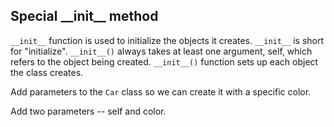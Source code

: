 <h2>Special __init__ method</h2><p><code>__init__</code> function is used to initialize the objects it creates. <code>__init__</code> is short for "initialize". <code>__init__()</code> always takes at least one argument, self, which refers to the object being created. <code>__init__()</code> function sets up each object the class creates.</p><p>Add parameters to the <code>Car</code> class so we can create it with a specific color.</p><div class="hint">Add two parameters -- self and color.</div>

